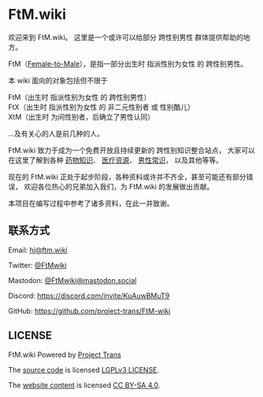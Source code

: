 # FtM.wiki

欢迎来到 FtM.wiki。 这里是一个或许可以给部分 跨性别男性 群体提供帮助的地方。

FtM（[Female-to-Male][ftm]），是指一部分出生时 指派性别为女性 的 跨性别男性。

[ftm]: https://en.wikipedia.org/wiki/Trans_man

本 wiki 面向的对象包括但不限于

FtM（出生时 指派性别为女性 的 跨性别男性）\
FtX（出生时 指派性别为女性 的 非二元性别者 或 性别酷儿）\
XtM（出生时 为间性别者，后确立了男性认同）

…及有关心的人是前几种的人。

FtM.wiki 致力于成为一个免费开放且持续更新的 跨性别知识整合站点，
大家可以在这里了解到各种
[药物知识](https://ftm.wiki/hrt/)、
[医疗资源](https://ftm.wiki/psycho/confirmed/)、
[男性常识](https://ftm.wiki/rle/)，
以及其他等等。

现在的 FtM.wiki 正处于起步阶段，各种资料或许并不齐全，甚至可能还有部分错误，
欢迎各位热心的兄弟加入我们，为 FtM.wiki 的发展做出贡献。

本项目在编写过程中参考了诸多资料，在此一并致谢。

## 联系方式

Email: <hi@ftm.wiki>

Twitter: [@FtMwiki](https://twitter.com/FtMwiki)

Mastodon: [@FtMwiki@mastodon.social](https://mastodon.social/@FtMwiki)

Discord: <https://discord.com/invite/KuAuwBMuT9>

GitHub: <https://github.com/project-trans/FtM-wiki>

## LICENSE

FtM.wiki Powered by [Project Trans](https://project-trans.org)

The [source code](themes/ftmwiki) is licensed [LGPLv3 LICENSE](themes/ftmwiki/LICENSE).

The [website content](content) is licensed [CC BY-SA 4.0](LICENSE).
